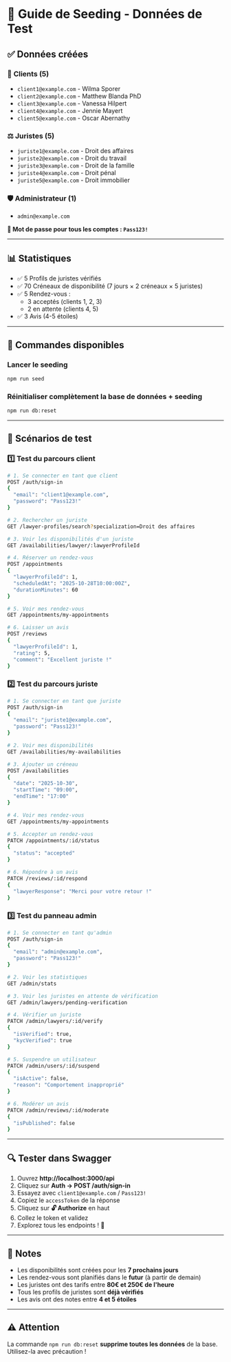 # 🌱 Guide de Seeding - Données de Test

## ✅ Données créées

### 👥 **Clients** (5)

- `client1@example.com` - Wilma Sporer
- `client2@example.com` - Matthew Blanda PhD
- `client3@example.com` - Vanessa Hilpert
- `client4@example.com` - Jennie Mayert
- `client5@example.com` - Oscar Abernathy

### ⚖️ **Juristes** (5)

- `juriste1@example.com` - Droit des affaires
- `juriste2@example.com` - Droit du travail
- `juriste3@example.com` - Droit de la famille
- `juriste4@example.com` - Droit pénal
- `juriste5@example.com` - Droit immobilier

### 🛡️ **Administrateur** (1)

- `admin@example.com`

**🔑 Mot de passe pour tous les comptes : `Pass123!`**

---

## 📊 Statistiques

- ✅ 5 Profils de juristes vérifiés
- ✅ 70 Créneaux de disponibilité (7 jours × 2 créneaux × 5 juristes)
- ✅ 5 Rendez-vous :
  - 3 acceptés (clients 1, 2, 3)
  - 2 en attente (clients 4, 5)
- ✅ 3 Avis (4-5 étoiles)

---

## 🚀 Commandes disponibles

### Lancer le seeding

```bash
npm run seed
```

### Réinitialiser complètement la base de données + seeding

```bash
npm run db:reset
```

---

## 🧪 Scénarios de test

### 1️⃣ **Test du parcours client**

```bash
# 1. Se connecter en tant que client
POST /auth/sign-in
{
  "email": "client1@example.com",
  "password": "Pass123!"
}

# 2. Rechercher un juriste
GET /lawyer-profiles/search?specialization=Droit des affaires

# 3. Voir les disponibilités d'un juriste
GET /availabilities/lawyer/:lawyerProfileId

# 4. Réserver un rendez-vous
POST /appointments
{
  "lawyerProfileId": 1,
  "scheduledAt": "2025-10-28T10:00:00Z",
  "durationMinutes": 60
}

# 5. Voir mes rendez-vous
GET /appointments/my-appointments

# 6. Laisser un avis
POST /reviews
{
  "lawyerProfileId": 1,
  "rating": 5,
  "comment": "Excellent juriste !"
}
```

### 2️⃣ **Test du parcours juriste**

```bash
# 1. Se connecter en tant que juriste
POST /auth/sign-in
{
  "email": "juriste1@example.com",
  "password": "Pass123!"
}

# 2. Voir mes disponibilités
GET /availabilities/my-availabilities

# 3. Ajouter un créneau
POST /availabilities
{
  "date": "2025-10-30",
  "startTime": "09:00",
  "endTime": "17:00"
}

# 4. Voir mes rendez-vous
GET /appointments/my-appointments

# 5. Accepter un rendez-vous
PATCH /appointments/:id/status
{
  "status": "accepted"
}

# 6. Répondre à un avis
PATCH /reviews/:id/respond
{
  "lawyerResponse": "Merci pour votre retour !"
}
```

### 3️⃣ **Test du panneau admin**

```bash
# 1. Se connecter en tant qu'admin
POST /auth/sign-in
{
  "email": "admin@example.com",
  "password": "Pass123!"
}

# 2. Voir les statistiques
GET /admin/stats

# 3. Voir les juristes en attente de vérification
GET /admin/lawyers/pending-verification

# 4. Vérifier un juriste
PATCH /admin/lawyers/:id/verify
{
  "isVerified": true,
  "kycVerified": true
}

# 5. Suspendre un utilisateur
PATCH /admin/users/:id/suspend
{
  "isActive": false,
  "reason": "Comportement inapproprié"
}

# 6. Modérer un avis
PATCH /admin/reviews/:id/moderate
{
  "isPublished": false
}
```

---

## 🔍 Tester dans Swagger

1. Ouvrez **http://localhost:3000/api**
2. Cliquez sur **Auth → POST /auth/sign-in**
3. Essayez avec `client1@example.com` / `Pass123!`
4. Copiez le `accessToken` de la réponse
5. Cliquez sur **🔓 Authorize** en haut
6. Collez le token et validez
7. Explorez tous les endpoints ! 🎊

---

## 📝 Notes

- Les disponibilités sont créées pour les **7 prochains jours**
- Les rendez-vous sont planifiés dans le **futur** (à partir de demain)
- Les juristes ont des tarifs entre **80€ et 250€ de l'heure**
- Tous les profils de juristes sont **déjà vérifiés**
- Les avis ont des notes entre **4 et 5 étoiles**

---

## ⚠️ Attention

La commande `npm run db:reset` **supprime toutes les données** de la base. Utilisez-la avec précaution !
